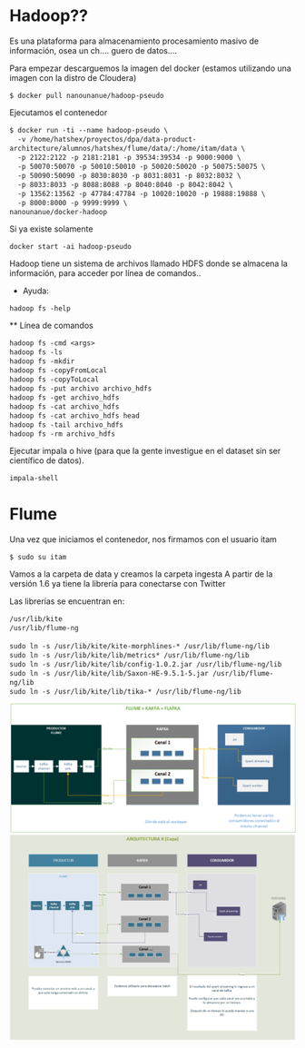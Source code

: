 # Hadoop?? 
Es una plataforma para almacenamiento procesamiento masivo de información, osea un ch.... guero de datos....

Para empezar descarguemos la imagen del docker (estamos utilizando una imagen con la distro de Cloudera)
```shell
$ docker pull nanounanue/hadoop-pseudo
```

Ejecutamos el contenedor
```shell
$ docker run -ti --name hadoop-pseudo \
  -v /home/hatshex/proyectos/dpa/data-product-architecture/alumnos/hatshex/flume/data/:/home/itam/data \
  -p 2122:2122 -p 2181:2181 -p 39534:39534 -p 9000:9000 \
  -p 50070:50070 -p 50010:50010 -p 50020:50020 -p 50075:50075 \
  -p 50090:50090 -p 8030:8030 -p 8031:8031 -p 8032:8032 \
  -p 8033:8033 -p 8088:8088 -p 8040:8040 -p 8042:8042 \
  -p 13562:13562 -p 47784:47784 -p 10020:10020 -p 19888:19888 \
  -p 8000:8000 -p 9999:9999 \
nanounanue/docker-hadoop
```

Si ya existe solamente
```shell
docker start -ai hadoop-pseudo
```
Hadoop tiene un sistema de archivos llamado HDFS donde se almacena la información, para acceder por línea de comandos..
- Ayuda: 
```shell
hadoop fs -help
```

** Línea de comandos

```shell
hadoop fs -cmd <args>
hadoop fs -ls
hadoop fs -mkdir
hadoop fs -copyFromLocal
hadoop fs -copyToLocal
hadoop fs -put archivo archivo_hdfs
hadoop fs -get archivo_hdfs
hadoop fs -cat archivo_hdfs
hadoop fs -cat archivo_hdfs head
hadoop fs -tail archivo_hdfs
hadoop fs -rm archivo_hdfs

```

Ejecutar impala o hive (para que la gente investigue en el dataset sin ser científico de datos).
```shell
impala-shell
```
# Flume
Una vez que iniciamos el contenedor, nos firmamos con el usuario itam
```shell
$ sudo su itam
```
Vamos a la carpeta de data y creamos la carpeta ingesta
A partir de la versión 1.6 ya tiene la librería para conectarse con Twitter

Las librerías se encuentran en:
```shell
/usr/lib/kite
/usr/lib/flume-ng

sudo ln -s /usr/lib/kite/kite-morphlines-* /usr/lib/flume-ng/lib
sudo ln -s /usr/lib/kite/lib/metrics* /usr/lib/flume-ng/lib
sudo ln -s /usr/lib/kite/lib/config-1.0.2.jar /usr/lib/flume-ng/lib
sudo ln -s /usr/lib/kite/lib/Saxon-HE-9.5.1-5.jar /usr/lib/flume-ng/lib
sudo ln -s /usr/lib/kite/lib/tika-* /usr/lib/flume-ng/lib
```
![Arquitectura Flafka](images/Flafka.png)
![Arquitectura K](images/ArquitecturaK.png)
